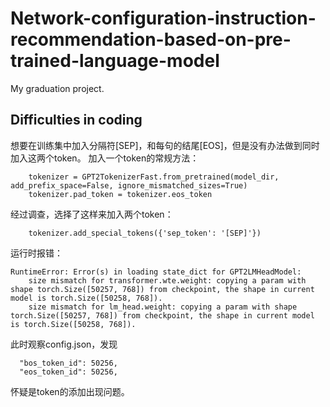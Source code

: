 # Network-configuration-instruction-recommendation-based-on-pre-trained-language-model
My graduation project.

## Difficulties in coding
想要在训练集中加入分隔符[SEP]，和每句的结尾[EOS]，但是没有办法做到同时加入这两个token。
加入一个token的常规方法：

```
    tokenizer = GPT2TokenizerFast.from_pretrained(model_dir, add_prefix_space=False, ignore_mismatched_sizes=True)
    tokenizer.pad_token = tokenizer.eos_token 
```   
经过调查，选择了这样来加入两个token：
```
    tokenizer.add_special_tokens({'sep_token': '[SEP]'})
```
运行时报错：
```
RuntimeError: Error(s) in loading state_dict for GPT2LMHeadModel:
	size mismatch for transformer.wte.weight: copying a param with shape torch.Size([50257, 768]) from checkpoint, the shape in current model is torch.Size([50258, 768]).
	size mismatch for lm_head.weight: copying a param with shape torch.Size([50257, 768]) from checkpoint, the shape in current model is torch.Size([50258, 768]).
```
此时观察config.json，发现
```
  "bos_token_id": 50256,
  "eos_token_id": 50256,
```
怀疑是token的添加出现问题。
